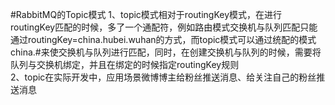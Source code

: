 #RabbitMQ的Topic模式
1、topic模式相对于routingKey模式，在进行routingKey匹配的时候，多了一个通配符，例如路由模式交换机与队列匹配只能通过routingKey=china.hubei.wuhan的方式，而topic模式可以通过统配的模式china.#来使交换机与队列进行匹配，同时，在创建交换机与队列的时候，需要将队列与交换机绑定，并且在绑定的时候指定routingKey规则  
2、topic在实际开发中，应用场景微博博主给粉丝推送消息、给关注自己的粉丝推送消息